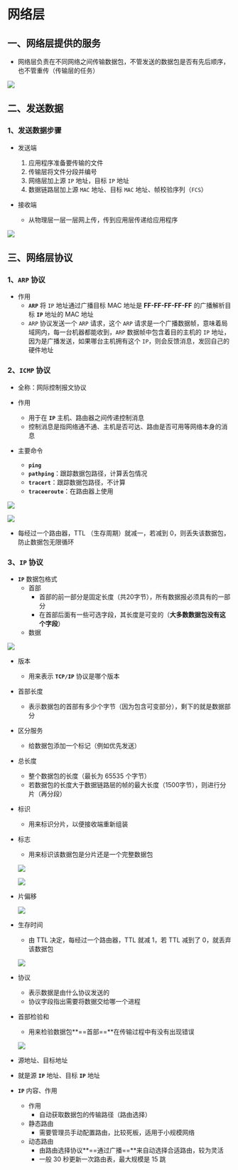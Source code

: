 # 网络层

## 一、网络层提供的服务

* 网络层负责在不同网络之间传输数据包，不管发送的数据包是否有先后顺序，也不管重传（传输层的任务）

![](images/TIM截图20200408084814.png)



## 二、发送数据

### 1、发送数据步骤

* 发送端
    1. 应用程序准备要传输的文件
    2. 传输层将文件分段并编号
    3. 网络层加上源 `IP` 地址，目标 `IP` 地址
    4. 数据链路层加上源 `MAC` 地址、目标 `MAC` 地址、帧校验序列（`FCS`）

* 接收端
    * 从物理层一层一层网上传，传到应用层传递给应用程序

![](images/TIM截图20200408094600.png)



## 三、网络层协议

### 1、`ARP`  协议

* 作用
    * **`ARP`** 将 `IP` 地址通过广播目标 MAC 地址是 **FF-FF-FF-FF-FF** 的广播解析目标 **`IP`** 地址的 MAC 地址
    * `ARP` 协议发送一个 `ARP` 请求，这个 `ARP` 请求是一个广播数据帧，意味着局域网内，每一台机器都能收到，`ARP` 数据帧中包含着目的主机的 `IP` 地址，因为是广播发送，如果哪台主机拥有这个 `IP`，则会反馈消息，发回自己的硬件地址

### 2、`ICMP` 协议

* 全称：网际控制报文协议
* 作用
    * 用于在 **`IP`** 主机、路由器之间传递控制消息
    * 控制消息是指网络通不通、主机是否可达、路由是否可用等网络本身的消息

* 主要命令
    * **`ping`**
    * **`pathping`**：跟踪数据包路径，计算丢包情况
    * **`tracert`**：跟踪数据包路径，不计算
    * **`traceeroute`**：在路由器上使用

![](images/TIM截图20200408103928.png)



![](images/TIM截图20200408112416.png)



* 每经过一个路由器，TTL （生存周期）就减一，若减到 0，则丢失该数据包，防止数据包无限循环

### 3、`IP` 协议

* **`IP`** 数据包格式
    * 首部
        * 首部的前一部分是固定长度（共20字节），所有数据报必须具有的一部分
        * 在首部后面有一些可选字段，其长度是可变的（**大多数数据包没有这个字段**）
    * 数据

![](images/TIM截图20200408114935.png)

* 版本

    * 用来表示  **`TCP/IP`**  协议是哪个版本

* 首部长度

    * 表示数据包的首部有多少个字节（因为包含可变部分），剩下的就是数据部分

* 区分服务

    * 给数据包添加一个标记（例如优先发送）

* 总长度

    * 整个数据包的长度（最长为 65535 个字节）
    * 若数据包的长度大于数据链路层的帧的最大长度（1500字节），则进行分片（再分段）

* 标识

    * 用来标识分片，以便接收端重新组装

* 标志

    * 用来标识该数据包是分片还是一个完整数据包

    ![](images/TIM截图20200408132255.png)

    ![](images/TIM截图20200408132918.png)



* 片偏移

    ![](images/TIM截图20200408132546.png)



* 生存时间

    * 由 TTL 决定，每经过一个路由器，TTL 就减 1，若 TTL 减到了 0，就丢弃该数据包

    ![](images/TIM截图20200408134051.png)



* 协议
    * 表示数据是由什么协议发送的
    * 协议字段指出需要将数据交给哪一个进程

* 首部检验和

    * 用来检验数据包**==首部==**在传输过程中有没有出现错误

    ![](images/TIM截图20200408140208.png)

* 源地址、目标地址
    
* 就是源 **`IP`** 地址、目标 **`IP`** 地址
    
* **`IP`** 内容、作用
    
    * 作用
        * 自动获取数据包的传输路径（路由选择）
    * 静态路由
        * 需要管理员手动配置路由，比较死板，适用于小规模网络
    * 动态路由
        * 由路由选择协议**==通过广播==**来自动选择合适路由，较为灵活
        * 一般 30 秒更新一次路由表，最大规模是 15 跳



















